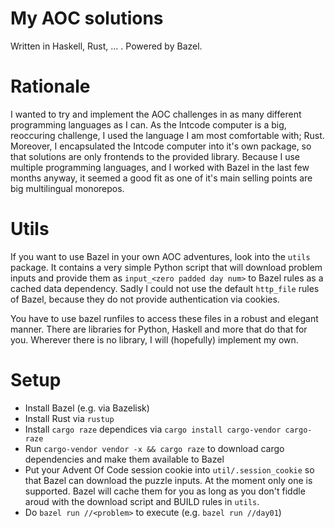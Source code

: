 # My AOC solutions
Written in Haskell, Rust, ... . Powered by Bazel.

# Rationale
I wanted to try and implement the AOC challenges in as many different
programming languages as I can. As the Intcode computer is a big, reoccuring
challenge, I used the language I am most comfortable with; Rust. Moreover, I
encapsulated the Intcode computer into it's own package, so that solutions are only
frontends to the provided library. Because I use multiple programming languages,
and I worked with Bazel in the last few months anyway, it seemed a good fit as
one of it's main selling points are big multilingual monorepos.

# Utils
If you want to use Bazel in your own AOC adventures, look into the `utils`
package. It contains a very simple Python script that will download problem
inputs and provide them as `input_<zero padded day num>` to Bazel rules as a
cached data dependency. Sadly I could not use the default `http_file` rules of
Bazel, because they do not provide authentication via cookies.

You have to use bazel runfiles to access these files in a robust and elegant
manner. There are libraries for Python, Haskell and more that do that for you.
Wherever there is no library, I will (hopefully) implement my own.

# Setup 
* Install Bazel (e.g. via Bazelisk)
* Install Rust via `rustup`
* Install `cargo raze` dependices via `cargo install cargo-vendor cargo-raze`
* Run `cargo-vendor vendor -x && cargo raze` to download cargo dependencies and
  make them available to Bazel
* Put your Advent Of Code session cookie into `util/.session_cookie` so that
  Bazel can download the puzzle inputs. At the moment only one is supported.
  Bazel will cache them for you as long as you don't fiddle aroud with the
  download script and BUILD rules in `utils`. 
* Do `bazel run //<problem>` to execute (e.g. `bazel run //day01`) 